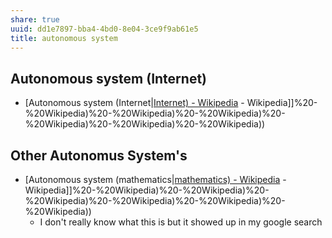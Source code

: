 ```yaml
---
share: true
uuid: dd1e7897-bba4-4bd0-8e04-3ce9f9ab61e5
title: autonomous system
---
```

## Autonomous system (Internet)

* [Autonomous system (Internet|[Internet) - Wikipedia](/a2b70820-68e9-4593-940d-28cae928ecb1) - Wikipedia]]%20-%20Wikipedia)%20-%20Wikipedia)%20-%20Wikipedia)%20-%20Wikipedia)%20-%20Wikipedia)%20-%20Wikipedia))

## Other Autonomus System's
* [Autonomous system (mathematics|[mathematics) - Wikipedia](/mathematics) - Wikipedia]]%20-%20Wikipedia)%20-%20Wikipedia)%20-%20Wikipedia)%20-%20Wikipedia)%20-%20Wikipedia)%20-%20Wikipedia))
  * I don't really know what this is but it showed up in my google search